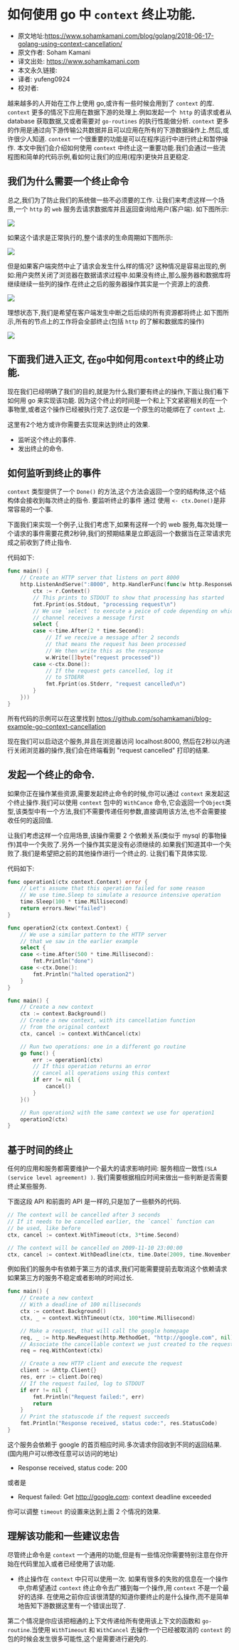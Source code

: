 # 如何使用 go 中 ```context``` 终止功能.

- 原文地址:https://www.sohamkamani.com/blog/golang/2018-06-17-golang-using-context-cancellation/
- 原文作者: Soham Kamani
- 译文出处: https://www.sohamkamani.com
- 本文永久链接: 
- 译者: yufeng0924
- 校对者:

越来越多的人开始在工作上使用 go,或许有一些时候会用到了 ```context``` 的库. ```context``` 更多的情况下应用在数据下游的处理上.例如发起一个``` http``` 的请求或者从 database 获取数据,又或者需要对 ```go-routines``` 的执行性能做分析. ```context``` 更多的作用是通过向下游传输公共数据并且可以应用在所有的下游数据操作上.然后,或许很少人知道. ```context``` 一个很重要的功能是可以在程序运行中进行终止和暂停操作.
本文中我们会介绍如何使用 ```context``` 中终止这一重要功能.我们会通过一些流程图和简单的代码示例,看如何让我们的应用(程序)更快并且更稳定.
## 我们为什么需要一个终止命令
总之,我们为了防止我们的系统做一些不必须要的工作.
让我们来考虑这样一个场景,一个 ```http``` 的 ```web``` 服务去请求数据库并且返回查询给用户(客户端). 如下图所示:

![](https://www.sohamkamani.com/client-diagram-199c2b8faf7663c9b7e83de127012a6c.svg )

如果这个请求是正常执行的,整个请求的生命周期如下图所示:

![](https://www.sohamkamani.com/timing-ideal-ff6e4d831668b9da81c1c214224e4521.svg)

但是如果客户端突然中止了请求会发生什么样的情况? 这种情况是容易出现的,例如:用户突然关闭了浏览器在数据请求过程中.如果没有终止,那么服务器和数据库将继续继续一些列的操作.在终止之后的服务器操作其实是一个资源上的浪费.

![](https://www.sohamkamani.com/timing-without-cancel-4955e194034f42b5edd7632f1461c124.svg)

理想状态下,我们是希望在客户端发生中断之后后续的所有资源都将终止.如下图所示,所有的节点上的工作将会全部终止(包括 ```http``` 的了解和数据库的操作)

![](https://www.sohamkamani.com/timing-with-cancel-2af484f735aab3022ea8d7a9a9c1b675.svg)

## 下面我们进入正文, 在```go```中如何用```context```中的终止功能.

现在我们已经明确了我们的目的,就是为什么我们要有终止的操作,下面让我们看下如何用 go 来实现该功能.
因为这个终止的时间是一个和上下文紧密相关的在一个事物里,或者这个操作已经被执行完了.这仅是一个原生的功能绑在了 ```context``` 上.

这里有2个地方或许你需要去实现来达到终止的效果.
- 监听这个终止的事件.
- 发出终止的命令.

## 如何监听到终止的事件

```context``` 类型提供了一个 ```Done()``` 的方法,这个方法会返回一个空的结构体,这个结构体会接收到每次终止的指令. 要监听终止的事件 通过 使用 ```<- ctx.Done()```是非常容易的一个事.

下面我们来实现一个例子,让我们考虑下,如果有这样一个的 web 服务,每次处理一个请求的事件需要花费2秒钟,我们的预期结果是立即返回一个数据当在正常请求完成之前收到了终止指令.

代码如下:
```go
func main() {
	// Create an HTTP server that listens on port 8000
	http.ListenAndServe(":8000", http.HandlerFunc(func(w http.ResponseWriter, r *http.Request) {
		ctx := r.Context()
		// This prints to STDOUT to show that processing has started
		fmt.Fprint(os.Stdout, "processing request\n")
		// We use `select` to execute a peice of code depending on which
		// channel receives a message first
		select {
		case <-time.After(2 * time.Second):
			// If we receive a message after 2 seconds
			// that means the request has been processed
			// We then write this as the response
			w.Write([]byte("request processed"))
		case <-ctx.Done():
			// If the request gets cancelled, log it
			// to STDERR
			fmt.Fprint(os.Stderr, "request cancelled\n")
		}
	}))
}
```
所有代码的示例可以在这里找到 https://github.com/sohamkamani/blog-example-go-context-cancellation 

现在我们可以启动这个服务,并且在浏览器访问 localhost:8000, 然后在2秒以内进行关闭浏览器的操作,我们会在终端看到 "request cancelled" 打印的结果.

## 发起一个终止的命令.

如果你正在操作某些资源,需要发起终止命令的时候,你可以通过 ```context``` 来发起这个终止操作.我们可以使用 ```context``` 包中的 ```WithCance``` 命令,它会返回一个```Object```类型,该类型中有一个方法,我们不需要传递任何参数,直接调用该方法,也不会需要接收任何的返回值.

让我们考虑这样一个应用场景,该操作需要 2 个依赖关系(类似于 mysql 的事物操作)其中一个失败了.另外一个操作其实是没有必须继续的.如果我们知道其中一个失败了.我们是希望把之前的其他操作进行一个终止的.
让我们看下具体实现.

代码如下:
```go
func operation1(ctx context.Context) error {
	// Let's assume that this operation failed for some reason
	// We use time.Sleep to simulate a resource intensive operation
	time.Sleep(100 * time.Millisecond)
	return errors.New("failed")
}

func operation2(ctx context.Context) {
	// We use a similar pattern to the HTTP server
	// that we saw in the earlier example
	select {
	case <-time.After(500 * time.Millisecond):
		fmt.Println("done")
	case <-ctx.Done():
		fmt.Println("halted operation2")
	}
}

func main() {
	// Create a new context
	ctx := context.Background()
	// Create a new context, with its cancellation function
	// from the original context
	ctx, cancel := context.WithCancel(ctx)

	// Run two operations: one in a different go routine
	go func() {
		err := operation1(ctx)
		// If this operation returns an error
		// cancel all operations using this context
		if err != nil {
			cancel()
		}
	}()

	// Run operation2 with the same context we use for operation1
	operation2(ctx)
}
```

## 基于时间的终止

任何的应用和服务都需要维护一个最大的请求影响时间: 服务相应一致性```(SLA (service level agreement) )```. 我们需要根据相应时间来做出一些判断是否需要终止某些服务.

下面这段 API 和前面的 API 是一样的,只是加了一些额外的代码.
```go
// The context will be cancelled after 3 seconds
// If it needs to be cancelled earlier, the `cancel` function can
// be used, like before
ctx, cancel := context.WithTimeout(ctx, 3*time.Second)

// The context will be cancelled on 2009-11-10 23:00:00
ctx, cancel := context.WithDeadline(ctx, time.Date(2009, time.November, 10, 23, 0, 0, 0, time.UTC))
```
例如我们的服务中有依赖于第三方的请求,我们可能需要提前去取消这个依赖请求如果第三方的服务不稳定或者影响的时间过长.

```go
func main() {
	// Create a new context
	// With a deadline of 100 milliseconds
	ctx := context.Background()
	ctx, _ = context.WithTimeout(ctx, 100*time.Millisecond)

	// Make a request, that will call the google homepage
	req, _ := http.NewRequest(http.MethodGet, "http://google.com", nil)
	// Associate the cancellable context we just created to the request
	req = req.WithContext(ctx)

	// Create a new HTTP client and execute the request
	client := &http.Client{}
	res, err := client.Do(req)
	// If the request failed, log to STDOUT
	if err != nil {
		fmt.Println("Request failed:", err)
		return
	}
	// Print the statuscode if the request succeeds
	fmt.Println("Response received, status code:", res.StatusCode)
}
```
这个服务会依赖于 google 的首页相应时间.多次请求你回收到不同的返回结果. (国内用户可以修改任意可以访问的地址)
- Response received, status code: 200

或者是

- Request failed: Get http://google.com: context deadline exceeded

你可以调整 ```timeout``` 的设置来达到上面 2 个情况的效果.

## 理解该功能和一些建议忠告

尽管终止命令是 ```context``` 一个通用的功能,但是有一些情况你需要特别注意在你开始在代码里加入或者已经使用了该功能.
- 终止操作在 ```context``` 中只可以使用一次.
如果有很多的失败的信息在一个操作中,你希望通过 ```context``` 终止命令去广播到每一个操作,用 ```context``` 不是一个最好的选择.
在使用之前你应该很清楚的知道你要终止的是什么操作,而不是简单地告知下游数据这里有一个错误出现了.

第二个情况是你应该把相通的上下文传递给所有使用该上下文的函数和 ```go-routine```.当使用 ```WithTimeout``` 和 ```WithCancel``` 去操作一个已经被取消的 ```context``` 的包的时候会发生很多可能性,这个是需要进行避免的.







